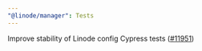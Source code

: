```yaml
---
"@linode/manager": Tests
---
```


Improve stability of Linode config Cypress tests ([#11951](https://github.com/linode/manager/pull/11951))
